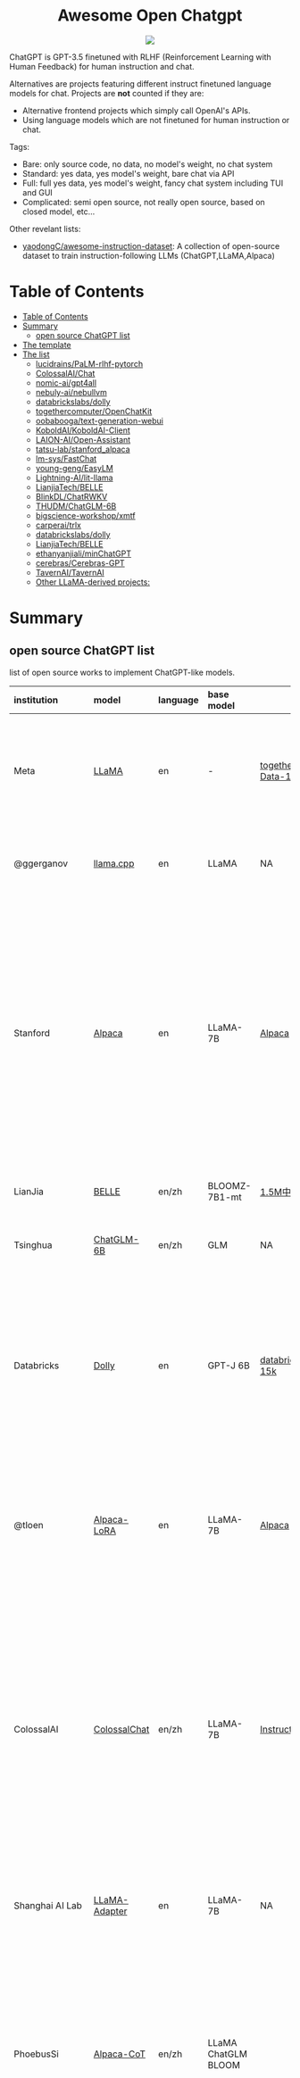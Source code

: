 <div align="center">
    <h1>Awesome Open Chatgpt</h1>
    <a href="https://github.com/sindresorhus/awesome"><img src="https://cdn.rawgit.com/sindresorhus/awesome/d7305f38d29fed78fa85652e3a63e154dd8e8829/media/badge.svg"/></a>
</div>

ChatGPT is GPT-3.5 finetuned with RLHF (Reinforcement Learning with Human Feedback) for human instruction and chat.

Alternatives are projects featuring different instruct finetuned language models for chat. 
Projects are **not** counted if they are:
- Alternative frontend projects which simply call OpenAI's APIs. 
- Using language models which are not finetuned for human instruction or chat.

Tags:
-   Bare: only source code, no data, no model's weight, no chat system
-   Standard: yes data, yes model's weight, bare chat via API
-   Full: full yes data, yes model's weight, fancy chat system including TUI and GUI
-   Complicated: semi open source, not really open source, based on closed model, etc...

Other revelant lists:
- [yaodongC/awesome-instruction-dataset](https://github.com/yaodongC/awesome-instruction-dataset): A collection of open-source dataset to train instruction-following LLMs (ChatGPT,LLaMA,Alpaca)

# Table of Contents
- [Table of Contents](#table-of-contents)
- [Summary](#summary)
  - [open source ChatGPT list](#open-source-chatgpt-list)
- [The template](#the-template)
- [The list](#the-list)
  - [lucidrains/PaLM-rlhf-pytorch](#lucidrainspalm-rlhf-pytorch)
  - [ColossalAI/Chat](#colossalaichat)
  - [nomic-ai/gpt4all](#nomic-aigpt4all)
  - [nebuly-ai/nebullvm](#nebuly-ainebullvm)
  - [databrickslabs/dolly](#databrickslabsdolly)
  - [togethercomputer/OpenChatKit](#togethercomputeropenchatkit)
  - [oobabooga/text-generation-webui](#oobaboogatext-generation-webui)
  - [KoboldAI/KoboldAI-Client](#koboldaikoboldai-client)
  - [LAION-AI/Open-Assistant](#laion-aiopen-assistant)
  - [tatsu-lab/stanford\_alpaca](#tatsu-labstanford_alpaca)
  - [lm-sys/FastChat](#lm-sysfastchat)
  - [young-geng/EasyLM](#young-gengeasylm)
  - [Lightning-AI/lit-llama](#lightning-ailit-llama)
  - [LianjiaTech/BELLE](#lianjiatechbelle)
  - [BlinkDL/ChatRWKV](#blinkdlchatrwkv)
  - [THUDM/ChatGLM-6B](#thudmchatglm-6b)
  - [bigscience-workshop/xmtf](#bigscience-workshopxmtf)
  - [carperai/trlx](#carperaitrlx)
  - [databrickslabs/dolly](#databrickslabsdolly-1)
  - [LianjiaTech/BELLE](#lianjiatechbelle-1)
  - [ethanyanjiali/minChatGPT](#ethanyanjialiminchatgpt)
  - [cerebras/Cerebras-GPT](#cerebrascerebras-gpt)
  - [TavernAI/TavernAI](#tavernaitavernai)
  - [Other LLaMA-derived projects:](#other-llama-derived-projects)

# Summary

## open source ChatGPT list

list of open source works to implement ChatGPT-like models.

| institution                                   | model                                                        | language | base model                              | Tuning dataset                                               |                         main feature                         |
| :-------------------------------------------- | :----------------------------------------------------------- | -------- | :-------------------------------------- | ------------------------------------------------------------ | :----------------------------------------------------------: |
| Meta                                          | [LLaMA](https://github.com/facebookresearch/llama)           | en       | -                                       | [togethercomputer/RedPajama-Data-1T](https://huggingface.co/datasets/togethercomputer/RedPajama-Data-1T) | LLaMA-13B outperforms GPT-3(175B) and LLaMA-65B is competitive to PaLM-540M.<br />Base model for most follow-up works. |
| @ggerganov                                    | [llama.cpp](https://github.com/ggerganov/llama.cpp)          | en       | LLaMA                                   | NA                                                           | c/cpp implement of llama and some other models, using quantization. |
| Stanford                                      | [Alpaca](https://github.com/tatsu-lab/stanford_alpaca)       | en       | LLaMA-7B                                | [Alpaca](https://github.com/tatsu-lab/stanford_alpaca/blob/main/alpaca_data.json) | use 52K instruction-following data generated by Self-Instructt techniques to fine-utne 7B LLaMA,<br /> the resulting model,  Alpaca, behaves similarly to the `text-davinci-003` model on the Self-Instruct instruction-following evaluation suite.<br />Alpaca has inspired many follow-up models. |
| LianJia                                       | [BELLE](https://github.com/LianjiaTech/BELLE)                | en/zh    | BLOOMZ-7B1-mt                           | [1.5M中文数据集](https://github.com/LianjiaTech/BELLE/tree/main/data/1.5M) |       maybe the first Chinese model to follow Alpaca.        |
| Tsinghua                                      | [ChatGLM-6B](https://github.com/THUDM/ChatGLM-6B)            | en/zh    | GLM                                     | NA                                                           | well-known Chinese model, in chat mode, and can run on single GPU. |
| Databricks                                    | [Dolly](https://github.com/databrickslabs/dolly)             | en       | GPT-J 6B                                | [databricks/databricks-dolly-15k](https://huggingface.co/datasets/databricks/databricks-dolly-15k) | use Alpaca data to fine-tune a 2-year-old model: GPT-J, which exhibits surprisingly high quality<br /> instruction following behavior not characteristic of the foundation model on which it is based. |
| @tloen                                        | [Alpaca-LoRA](https://github.com/tloen/alpaca-lora)          | en       | LLaMA-7B                                | [Alpaca](https://github.com/tatsu-lab/stanford_alpaca/blob/main/alpaca_data.json) | trained within hours on a single RTX 4090,<br />reproducing the [Stanford Alpaca](https://github.com/tatsu-lab/stanford_alpaca) results using [low-rank adaptation (LoRA)](https://arxiv.org/pdf/2106.09685.pdf),<br />and can run on a Raspberry pi. |
| ColossalAI                                    | [ColossalChat](https://github.com/hpcaitech/ColossalAI/blob/main/applications/Chat/README.md) | en/zh    | LLaMA-7B                                | [InstructWild Data](https://github.com/XueFuzhao/InstructionWild/tree/main/data) | provides a unified large language model framework, including:<br />Supervised datasets collection<br />Supervised instructions fine-tuning<br />Reward model training<br />RLHF<br />Quantization inference<br />Fast model deploying<br />Perfectly integrated with the Hugging Face ecosystem |
| Shanghai AI Lab                               | [LLaMA-Adapter](https://github.com/ZrrSkywalker/LLaMA-Adapter) | en       | LLaMA-7B                                | NA                                                           | Fine-tuning LLaMA to follow instructions within 1 Hour and 1.2M Parameters |
| PhoebusSi                                     | [Alpaca-CoT](https://github.com/PhoebusSi/Alpaca-CoT)        | en/zh    | LLaMA<br />ChatGLM<br />BLOOM           |                                                              | extend CoT data to Alpaca to boost its reasoning ability.<br />aims to build an instruction finetuning (IFT) platform with extensive instruction collection (especially the CoT datasets)<br /> and a unified interface for various large language models. |
| AetherCortex                                  | [Llama-X](https://github.com/AetherCortex/Llama-X)           | en       | LLaMA                                   |                                                              |    Open Academic Research on Improving LLaMA to SOTA LLM     |
| Together                                      | [OpenChatKit](https://github.com/togethercomputer/OpenChatKit) | en       | GPT-NeoX-20B                            | [laion/OIG](https://huggingface.co/datasets/laion/OIG)       | OpenChatKit provides a powerful, open-source base to create both specialized and general purpose chatbots for various applications.<br /> The kit includes an instruction-tuned language models, a moderation model, and an extensible retrieval system for including <br />up-to-date responses from custom repositories. |
| nomic-ai                                      | [GPT4All](https://github.com/nomic-ai/gpt4all)               | en       | LLaMA                                   |                                                              | trained on a massive collection of clean assistant data including code, stories and dialogue |
| @ymcui                                        | [Chinese-LLaMA-Alpaca](https://github.com/ymcui/Chinese-LLaMA-Alpaca) | en/zh    | LLaMA-7B/13B                            |                                                              | expand the Chinese vocabulary based on the original LLaMA and use Chinese data for secondary pre-training,<br /> further enhancing Chinese basic semantic understanding. Additionally, the project uses Chinese instruction data<br /> for fine-tuning on the basis of the Chinese LLaMA, significantly improving the model's understanding and execution of instructions. |
| UC Berkley<br />Stanford<br />CMU             | [Vicuna](https://github.com/lm-sys/FastChat)                 | en       | LLaMA-13B                               |                                                              |          Impressing GPT-4 with 90% ChatGPT Quality           |
| @NouamaneTazi                                 | [bloomz.cpp](https://github.com/NouamaneTazi/bloomz.cpp)     | en/zh    | BLOOM                                   |                                                              |           C++ implementation for BLOOM inference.            |
| HKUST                                         | [LMFlow](https://github.com/OptimalScale/LMFlow)             | en/zh    | LLaMA<br />Galatica<br />GPT-2<br />... |                                                              | An extensible, convenient, and efficient toolbox for finetuning large machine learning models, designed to be user-friendly,<br /> speedy and reliable, and accessible to the entire community. |
| [Cerebras Systems](https://www.cerebras.net/) | [Cerebras-GPT](https://huggingface.co/cerebras/Cerebras-GPT-13B) | en       | -                                       |                                                              | Pretrained LLM, GPT-3 like, Commercially available, efficiently trained on the[Andromeda](https://www.cerebras.net/andromeda/) AI supercomputer,<br />trained in accordance with [Chinchilla scaling laws](https://arxiv.org/abs/2203.15556) (20 tokens per model parameter) which is compute-optimal. |
| UT Southwestern/<br />UIUC/OSU/HDU            | [ChatDoctor](https://github.com/Kent0n-Li/ChatDoctor)        | en       | LLaMA                                   | [ChatDoctor Dataset](https://github.com/Kent0n-Li/ChatDoctor#1-chatdoctor-dataset) |  Maybe the first domain-specific chat model tuned on LLaMA.  |
| LAION-AI                                      | [Open-Assistant](https://github.com/LAION-AI/Open-Assistant) | en/zh    | Llama                                   | [OpenAssistant/oasst1](https://github.com/LAION-AI/Open-Assistant/blob/main/docs/docs/data/datasets.md) | Open Assistant is a project meant to give everyone access to a great chat based large language model. |
| project-baize                                 | [baize-chatbot](https://github.com/project-baize/baize-chatbot) | En/zh    | llama                                   | [baize-chatbot](https://github.com/project-baize/baize-chatbot/tree/main/data) | Baize is an open-source chat model trained with [LoRA](https://github.com/microsoft/LoRA). It uses 100k dialogs generated by letting ChatGPT chat with itself. We also use Alpaca's data to improve its performance. We have released 7B, 13B and 30B models. Please refer to the [paper](https://arxiv.org/pdf/2304.01196.pdf) for more details. |

# The template

Append the new project at the end of file

```markdown
## [{owner}/{project-name}]{https://github.com/link/to/project}

Description goes here

Tags: Bare/Standard/Full/Complicated
```

# The list

## [lucidrains/PaLM-rlhf-pytorch](https://github.com/lucidrains/PaLM-rlhf-pytorch)

Implementation of RLHF (Reinforcement Learning with Human Feedback) on top of the PaLM architecture. Basically ChatGPT but with PaLM

Tags: Bare
stars: ⭐⭐⭐


## [ColossalAI/Chat](https://github.com/hpcaitech/ColossalAI/tree/main/applications/Chat)

ColossalChat implement LLM with RLHF, powered by the Colossal-AI project.

Tags: full
Stars: ⭐⭐⭐⭐⭐

## [nomic-ai/gpt4all](https://github.com/nomic-ai/gpt4all)
gpt4all: a chatbot trained on a massive collection of clean assistant data including code, stories and dialogue.

Tags: full
Stars: ⭐⭐⭐⭐⭐

## [nebuly-ai/nebullvm](https://github.com/nebuly-ai/nebullvm/tree/main/apps/accelerate/chatllama)

由于 LLaMA 大模型系列没有使用 RLHF 方法，因此初创公司 Nebuly AI 开源了 RLHF 版 LLaMA（ChatLLaMA）的训练方法。它的训练过程类似 ChatGPT，该项目允许基于预训练的 LLaMA 模型构建 ChatGPT 形式的服务。与 ChatGPT 相比，LLaMA 架构更小，但训练过程和单 GPU 推理速度更快，成本更低；该库还支持所有的 LLaMA 模型架构（7B、13B、33B、65B），因此用户可以根据训练时间和推理性能偏好对模型进行微调。

ChatLLAMA is a chatbot powered by LLaMA, a large language model finetuned with RLHF.

Tags: Full
Stars: ⭐⭐⭐⭐⭐


## [databrickslabs/dolly](https://github.com/databrickslabs/dolly)

Databricks’ Dolly, a large language model trained on the Databricks Machine Learning Platform.

Tags: Full
Stars: ⭐⭐⭐⭐


## [togethercomputer/OpenChatKit](https://github.com/togethercomputer/OpenChatKit)

OpenChatKit provides a powerful, open-source base to create both specialized and general purpose chatbots for various applications. 

Related links:
- [spaces/togethercomputer/OpenChatKit](https://huggingface.co/spaces/togethercomputer/OpenChatKit)

Tags: Full
Stars: ⭐⭐⭐⭐⭐


## [oobabooga/text-generation-webui](https://github.com/oobabooga/text-generation-webui)

A gradio web UI for running Large Language Models like GPT-J 6B, OPT, GALACTICA, LLaMA, and Pygmalion.

Tags: Full

## [KoboldAI/KoboldAI-Client](https://github.com/KoboldAI/KoboldAI-Client)

This is a browser-based front-end for AI-assisted writing with multiple local & remote AI models. It offers the standard array of tools, including Memory, Author’s Note, World Info, Save & Load, adjustable AI settings, formatting options, and the ability to import existing AI Dungeon adventures. You can also turn on Adventure mode and play the game like AI Dungeon Unleashed.

Tags: Full

## [LAION-AI/Open-Assistant](https://github.com/LAION-AI/Open-Assistant) 

OpenAssistant is a chat-based assistant that understands tasks, can interact with third-party systems, and retrieve information dynamically to do so.

Related links:
- [huggingface.co/OpenAssistant](https://huggingface.co/OpenAssistant)
- [r/OpenAssistant/](https://www.reddit.com/r/OpenAssistant/)

Tags: Full
Stars: ⭐⭐⭐⭐⭐


## [tatsu-lab/stanford_alpaca](https://github.com/tatsu-lab/stanford_alpaca)

This is the repo for the Stanford Alpaca project, which aims to build and share an instruction-following LLaMA model.

Tags: Complicated
Stars: ⭐⭐⭐

## [lm-sys/FastChat](https://github.com/lm-sys/FastChat)
An open platform for training, serving, and evaluating large language model based chatbots.


## [young-geng/EasyLM](https://github.com/young-geng/EasyLM)
Large language models (LLMs) made easy, EasyLM is a one stop solution for pre-training, finetuning, evaluating and serving LLMs in JAX/Flax. EasyLM can scale up LLM training to hundreds of TPU/GPU accelerators by leveraging JAX's pjit functionality.


## [Lightning-AI/lit-llama](https://github.com/Lightning-AI/lit-llama) 

Implementation of the LLaMA language model based on nanoGPT.


## [LianjiaTech/BELLE](https://github.com/LianjiaTech/BELLE)

本项目目标是促进中文对话大模型开源社区的发展，愿景做能帮到每一个人的LLM Engine。现阶段本项目基于一些开源预训练大语言模型（如BLOOM），针对中文做了优化，模型调优仅使用由ChatGPT生产的数据（不包含任何其他数据）。

## [BlinkDL/ChatRWKV](https://github.com/BlinkDL/ChatRWKV)

ChatRWKV is like ChatGPT but powered by RWKV (100% RNN) language model, and open source.

Tags: Full

## [THUDM/ChatGLM-6B](https://github.com/THUDM/ChatGLM-6B)

ChatGLM-6B is an open bilingual language model based on General Language Model (GLM) framework, with 6.2 billion parameters. With the quantization technique, users can deploy locally on consumer-grade graphics cards (only 6GB of GPU memory is required at the INT4 quantization level).

Related links:

- Alternative Web UI: [Akegarasu/ChatGLM-webui](https://github.com/Akegarasu/ChatGLM-webui)
- Slim version (remove 20K image tokens to reduce memory usage): [silver/chatglm-6b-slim](https://huggingface.co/silver/chatglm-6b-slim)
- Fintune ChatGLM-6b using low-rank adaptation (LoRA): [lich99/ChatGLM-finetune-LoRA](https://github.com/lich99/ChatGLM-finetune-LoRA)
- Deploying ChatGLM on Modelz: [tensorchord/modelz-ChatGLM](https://github.com/tensorchord/modelz-ChatGLM)
- Docker image with built-on playground UI and streaming API compatible with OpenAI, using [Basaran](https://github.com/hyperonym/basaran): [peakji92/chatglm:6b](https://hub.docker.com/r/peakji92/chatglm/tags)

Tags: Full

## [bigscience-workshop/xmtf](https://github.com/bigscience-workshop/xmtf)

This repository provides an overview of all components used for the creation of BLOOMZ & mT0 and xP3 introduced in the paper [Crosslingual Generalization through Multitask Finetuning](https://arxiv.org/abs/2211.01786).

Related links:
- [bigscience/bloomz](https://huggingface.co/bigscience/bloomz)
- [bigscience/mt0-base](https://huggingface.co/bigscience/mt0-base)

Tags: Standard

## [carperai/trlx](https://github.com/carperai/trlx)

 A repo for distributed training of language models with Reinforcement Learning via Human Feedback (RLHF), supporting online RL up to 20b params and offline RL to larger models. Basically what you would use to finetune GPT into ChatGPT. 

Tags: Bare

## [databrickslabs/dolly](https://github.com/databrickslabs/dolly)

Script to fine tune [GPT-J 6B](https://huggingface.co/EleutherAI/gpt-j-6B) model on the [Alpaca](https://huggingface.co/datasets/tatsu-lab/alpaca) dataset. Insightful if you want to fine tune LLMs.

Related links:
- [6b model card](https://huggingface.co/databricks/dolly-v1-6b)

Tags: Standard

## [LianjiaTech/BELLE](https://github.com/LianjiaTech/BELLE)

The goal of this project is to promote the development of the open-source community for Chinese language large-scale conversational models. This project optimizes Chinese performance in addition to original Stanford Alpaca. The model finetuning uses only data generated via ChatGPT (without other data). This repo contains: 175 chinese seed tasks used for generating the data, code for generating the data, 0.5M generated data used for fine-tuning the model, model finetuned from BLOOMZ-7B1-mt on data generated by this project.

Related links:
- [English readme](https://github.com/LianjiaTech/BELLE#-belle-be-large-language-model-engine-1)

Tags: Standard

## [ethanyanjiali/minChatGPT](https://github.com/ethanyanjiali/minChatGPT)

A minimum example of aligning language models with RLHF similar to ChatGPT

Related links:
- [huggingface.co/ethanyanjiali/minChatGPT](https://huggingface.co/ethanyanjiali/minChatGPT)

Tags: Standard

## [cerebras/Cerebras-GPT](https://huggingface.co/cerebras/Cerebras-GPT-6.7B)

7 open source GPT-3 style models with parameter ranges from 111 million to 13 billion, trained using the [Chinchilla](https://arxiv.org/abs/2203.15556) formula. Model weights have been released under a permissive license (Apache 2.0 license in particular).

Related links:
- [Announcement](https://www.cerebras.net/blog/cerebras-gpt-a-family-of-open-compute-efficient-large-language-models/)
- [Models with other amount of parameters](https://huggingface.co/cerebras)

Tags: Standard

## [TavernAI/TavernAI](https://github.com/TavernAI/TavernAI)

Atmospheric adventure chat for AI language model **Pygmalion** by default and other models such as **KoboldAI**, ChatGPT, GPT-4

Tags: Full

## Other LLaMA-derived projects:

- [project-baize/baize-chatbot](https://github.com/project-baize/baize-chatbot) Baize is an open-source chat model trained with LoRA. It uses 100k dialogs generated by letting ChatGPT chat with itself. We also use Alpaca's data to improve its performance. We have released 7B, 13B and 30B models. Please refer to the paper for more details.
- [pointnetwork/point-alpaca](https://github.com/pointnetwork/point-alpaca) Released weights recreated from Stanford Alpaca, an experiment in fine-tuning LLaMA on a synthetic instruction dataset.
- [tloen/alpaca-lora](https://github.com/tloen/alpaca-lora) Code for rproducing the Stanford Alpaca results using low-rank adaptation (LoRA).
- [ggerganov/llama.cpp](https://github.com/ggerganov/llama.cpp) Ports for inferencing LLaMA in C/C++ running on CPUs, supports alpaca, gpt4all, etc.
- [setzer22/llama-rs](https://github.com/setzer22/llama-rs) Rust port of the llama.cpp project.
- [juncongmoo/chatllama](https://github.com/juncongmoo/chatllama) Open source implementation for LLaMA-based ChatGPT runnable in a single GPU.
- [Lightning-AI/lit-llama](https://github.com/Lightning-AI/lit-llama) Implementation of the LLaMA language model based on nanoGPT.
- [nomic-ai/gpt4all](https://github.com/nomic-ai/gpt4all) Demo, data and code to train an assistant-style large language model with ~800k GPT-3.5-Turbo Generations based on LLaMA.
- [hpcaitech/ColossalAI#ColossalChat](https://github.com/hpcaitech/ColossalAI/tree/main/applications/Chat) An open-source solution for cloning ChatGPT with a complete RLHF pipeline.
- [lm-sys/FastChat](https://github.com/lm-sys/FastChat) An open platform for training, serving, and evaluating large language model based chatbots.
- [nsarrazin/serge](https://github.com/nsarrazin/serge) A web interface for chatting with Alpaca through llama.cpp. Fully dockerized, with an easy to use API.

